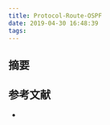 ```yaml
---
title: Protocol-Route-OSPF
date: 2019-04-30 16:48:39
tags:
---
```

## 摘要

<!--more-->

## 参考文献
- [](https://www.cisco.com/c/zh_cn/support/docs/ip/ipv6-routing/200187-Understand-OSPFv3-AS-External-LSA-Route.html)

